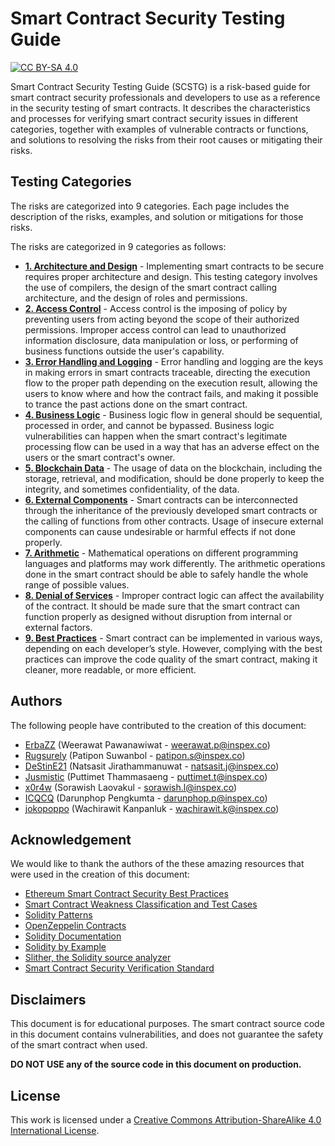 # Smart Contract Security Testing Guide

[![CC BY-SA 4.0][cc-by-sa-shield]][cc-by-sa]

Smart Contract Security Testing Guide (SCSTG) is a risk-based guide for smart contract security professionals and developers to use as a reference in the security testing of smart contracts. It describes the characteristics and processes for verifying smart contract security issues in different categories, together with examples of vulnerable contracts or functions, and solutions to resolving the risks from their root causes or mitigating their risks.

## Testing Categories

The risks are categorized into 9 categories. Each page includes the description of the risks, examples, and solution or mitigations for those risks.

The risks are categorized in 9 categories as follows:

- **[1. Architecture and Design](testing-items/1-architecture-and-design.md)** - Implementing smart contracts to be secure requires proper architecture and design. This testing category involves the use of compilers, the design of the smart contract calling architecture, and the design of roles and permissions.
- **[2. Access Control](testing-items/2-access-control.md)** - Access control is the imposing of policy by preventing users from acting beyond the scope of their authorized permissions. Improper access control can lead to unauthorized information disclosure, data manipulation or loss, or performing of business functions outside the user's capability.
- **[3. Error Handling and Logging](testing-items/3-error-handling-and-logging.md)** - Error handling and logging are the keys in making errors in smart contracts traceable, directing the execution flow to the proper path depending on the execution result, allowing the users to know where and how the contract fails, and making it possible to trance the past actions done on the smart contract.
- **[4. Business Logic](testing-items/4-business-logic.md)** - Business logic flow in general should be sequential, processed in order, and cannot be bypassed. Business logic vulnerabilities can happen when the smart contract's legitimate processing flow can be used in a way that has an adverse effect on the users or the smart contract's owner.
- **[5. Blockchain Data](testing-items/5-blockchain-data.md)** - The usage of data on the blockchain, including the storage, retrieval, and modification, should be done properly to keep the integrity, and sometimes confidentiality, of the data.
- **[6. External Components](testing-items/6-external-components.md)** - Smart contracts can be interconnected through the inheritance of the previously developed smart contracts or the calling of functions from other contracts. Usage of insecure external components can cause undesirable or harmful effects if not done properly.
- **[7. Arithmetic](testing-items/7-arithmetic.md)** - Mathematical operations on different programming languages and platforms may work differently. The arithmetic operations done in the smart contract should be able to safely handle the whole range of possible values.
- **[8. Denial of Services](testing-items/8-denial-of-services.md)** - Improper contract logic can affect the availability of the contract. It should be made sure that the smart contract can function properly as designed without disruption from internal or external factors.
- **[9. Best Practices](testing-items/9-best-practices.md)** - Smart contract can be implemented in various ways, depending on each developer’s style. However, complying with the best practices can improve the code quality of the smart contract, making it cleaner, more readable, or more efficient.

## Authors

The following people have contributed to the creation of this document:

- [ErbaZZ](https://github.com/ErbaZZ) (Weerawat Pawanawiwat - weerawat.p@inspex.co)
- [Rugsurely](https://github.com/Rugsurely) (Patipon Suwanbol - patipon.s@inspex.co)
- [DeStinE21](https://github.com/DeStinE21) (Natsasit Jirathammanuwat - natsasit.j@inspex.co)
- [Jusmistic](https://github.com/Jusmistic) (Puttimet Thammasaeng - puttimet.t@inspex.co)
- [x0r4w](https://github.com/x0r4w) (Sorawish Laovakul - sorawish.l@inspex.co)
- [ICQCQ](https://github.com/ICQCQ) (Darunphop Pengkumta - darunphop.p@inspex.co)
- [jokopoppo](https://github.com/jokopoppo) (Wachirawit Kanpanluk - wachirawit.k@inspex.co)

## Acknowledgement

We would like to thank the authors of the these amazing resources that were used in the creation of this document:

- [Ethereum Smart Contract Security Best Practices](https://consensys.github.io/smart-contract-best-practices/)
- [Smart Contract Weakness Classification and Test Cases](https://swcregistry.io/)
- [Solidity Patterns](https://fravoll.github.io/solidity-patterns/)
- [OpenZeppelin Contracts](https://github.com/OpenZeppelin/openzeppelin-contracts)
- [Solidity Documentation](https://docs.soliditylang.org/en/v0.8.13/)
- [Solidity by Example](https://solidity-by-example.org/)
- [Slither, the Solidity source analyzer](https://github.com/crytic/slither)
- [Smart Contract Security Verification Standard](https://github.com/securing/SCSVS)

## Disclaimers

This document is for educational purposes. The smart contract source code in this document contains vulnerabilities, and does not guarantee the safety of the smart contract when used.

**DO NOT USE any of the source code in this document on production.**

## License

This work is licensed under a [Creative Commons Attribution-ShareAlike 4.0 International License][cc-by-sa].

[cc-by-sa]: http://creativecommons.org/licenses/by-sa/4.0/
[cc-by-sa-image]: https://licensebuttons.net/l/by-sa/4.0/88x31.png
[cc-by-sa-shield]: https://img.shields.io/badge/License-CC%20BY--SA%204.0-lightgrey.svg
